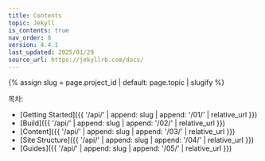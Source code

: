 ```yaml
---
title: Contents
topic: Jekyll
is_contents: true
nav_order: 0
version: 4.4.1
last_updated: 2025/01/29
source_url: https://jekyllrb.com/docs/
---
```


{% assign slug = page.project_id | default: page.topic | slugify %}

목차:
- [Getting Started]({{ '/api/' | append: slug | append: '/01/' | relative_url }})
- [Build]({{ '/api/' | append: slug | append: '/02/' | relative_url }})
- [Content]({{ '/api/' | append: slug | append: '/03/' | relative_url }})
- [Site Structure]({{ '/api/' | append: slug | append: '/04/' | relative_url }})
- [Guides]({{ '/api/' | append: slug | append: '/05/' | relative_url }})
